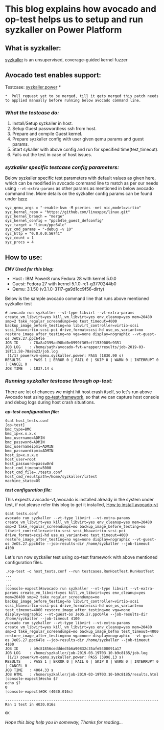 # This blog explains how avocado and op-test helps us to setup and run syzkaller on Power Platform

## **What is syzkaller:**
[syzkaller](https://github.com/google/syzkaller) is an unsupervised, coverage-guided kernel fuzzer

## **Avocado test enables support:**

Testcase: [syzkaller.power](https://github.com/autotest/tp-qemu/pull/1691) *

    *  Pull request yet to be merged, till it gets merged this patch needs to applied manually before running below avocado command line.

### *What the testcase do:*

1. Install/Setup syzkaller in host.
2. Setup Guest passwordless ssh from host.
3. Prepare and compile Guest kernel.
4. Prepare syzkaller config with user given qemu params and guest params.
5. Start sykaller with above config and run for specified time(test_timeout).
6. Fails out the test in case of host issues.

### *syzkaller specific testcase config parameters:*

Below syzkaller specific test parameters with default values as given here,
which can be modified in avocado command line to match as per our needs using
`--vt-extra-params` as other params as mentioned in below avocado command line.
More details on the syzkaller config params can be found under [here](https://github.com/google/syzkaller/blob/master/docs/configuration.md)

```
syz_qemu_args = "-enable-kvm -M pseries -net nic,model=virtio"
syz_kernel_repo = "https://github.com/linuxppc/linux.git"
syz_kernel_branch = "merge"
syz_kernel_config = "ppc64le_guest_defconfig"
syz_target = "linux/ppc64le"
syz_cmd_params = "-debug -v 10"
syz_http = "0.0.0.0:56741"
syz_count = 1
syz_procs = 4
```

## **How to use:**

**_ENV Used for this blog:_**

* Host : IBM Power8 runs Fedora 28 with kernel 5.0.0
* Guest: Fedora 27 with kernel 5.1.0-rc1-g3770244b0
* Qemu: 3.1.50 (v3.1.0-3117-ga9d1cc9f56-dirty)

Below is the sample avocado command line that runs above mentioned syzkaller test

```
# avocado run syzkaller --vt-type libvirt --vt-extra-params create_vm_libvirt=yes kill_vm_libvirt=yes env_cleanup=yes mem=20480 smp=2 take_regular_screendumps=no test_timeout=4000 backup_image_before_testing=no libvirt_controller=virtio-scsi scsi_hba=virtio-scsi-pci drive_format=scsi-hd use_os_variant=no restore_image_after_testing=no vga=none display=nographic --vt-guest-os JeOS.27.ppc64le
JOB ID     : 78a8a2399ad98bd0e8999f365eff1539009e9351
JOB LOG    : /home/sath/avocado-fvt-wrapper/results/job-2019-03-18T11.58-78a8a23/job.log
 (1/1) powerkvm-qemu.syzkaller.power: PASS (1830.90 s)
RESULTS    : PASS 1 | ERROR 0 | FAIL 0 | SKIP 0 | WARN 0 | INTERRUPT 0 | CANCEL 0
JOB TIME   : 1837.14 s
```

### **_Running syzkaller testcase through op-test:_**

There are lot of chances we might hit host crash itself, so let's run above Avocado test
using [op-test-framework](https://sathnaga86.com/2018/11/11/run-host-tests-using-op-test-framework.html),
so that we can capture host console and debug logs during host crash situations.

**_op-test configuration file:_**

```
$cat host_tests.conf
[op-test]
bmc_type=BMC
bmc_ip=x.x.x.x
bmc_username=ADMIN
bmc_password=ADMIN
bmc_usernameipmi=ADMIN
bmc_passwordipmi=ADMIN
host_ip=x.x.x.x
host_user=root
host_password=passw0rd
host_cmd_timeout=5000
host_cmd_file=./tests.conf
host_cmd_resultpath=/home/syzkaller/latest
machine_state=OS
```

**_test configuration file:_**

This expects avocado-vt,avocado is installed already in the system under test, if not please refer this blog to get it installed, [How to install avocado-vt](https://sathnaga86.com/2018/05/17/testing-kvm-through-libvirt-environment.html)

```
$cat tests.conf
avocado run syzkaller --vt-type libvirt --vt-extra-params create_vm_libvirt=yes kill_vm_libvirt=yes env_cleanup=yes mem=20480 smp=2 take_regular_screendumps=no backup_image_before_testing=no libvirt_controller=virtio-scsi scsi_hba=virtio-scsi-pci drive_format=scsi-hd use_os_variant=no test_timeout=4000 restore_image_after_testing=no vga=none display=nographic --vt-guest-os JeOS.27.ppc64le --job-results-dir /home/syzkaller --job-timeout 4100
```

Let's run now syzkaller test using op-test framework with above mentioned configuration files.

```
./op-test -c host_tests.conf --run testcases.RunHostTest.RunHostTest
...
...
...
[console-expect]#avocado run syzkaller --vt-type libvirt --vt-extra-params create_vm_libvirt=yes kill_vm_libvirt=yes env_cleanup=yes mem=20480 smp=2 take_regular_screendumps=no backup_image_before_testing=no libvirt_controller=virtio-scsi scsi_hba=virtio-scsi-pci drive_format=scsi-hd use_os_variant=no test_timeout=4000 restore_image_after_testing=no vga=none display=nographic --vt-guest-os JeOS.27.ppc64le --job-results-dir /home/syzkaller --job-timeout 4100
avocado run syzkaller --vt-type libvirt --vt-extra-params create_vm_libvirt=yes kill_vm_libvirt=yes env_cleanup=yes mem=20480 smp=2 take_regular_screendumps=no backup_image_befno test_timeout=4000 restore_image_after_testing=no vga=none display=nographic --vt-guest-os JeOS.27.ppc64le --job-results-dir /home/syzkaller --job-timeout 4100
JOB ID     : b9c81856ceddded5b6a90832c35afe5400091a17
JOB LOG    : /home/syzkaller/job-2019-03-19T03.10-b9c8185/job.log
 (1/1) powerkvm-qemu.syzkaller.power: PASS (3998.13 s)
RESULTS    : PASS 1 | ERROR 0 | FAIL 0 | SKIP 0 | WARN 0 | INTERRUPT 0 | CANCEL 0
JOB TIME   : 4004.33 s
JOB HTML   : /home/syzkaller/job-2019-03-19T03.10-b9c8185/results.html
[console-expect]#echo $?
echo $?
0
[console-expect]#OK (4030.016s)

----------------------------------------------------------------------
Ran 1 test in 4030.016s

OK
```

_Hope this blog help you in someway, Thanks for reading..._
